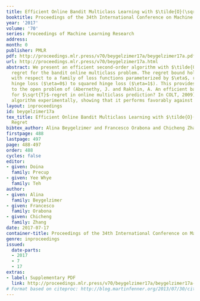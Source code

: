 ```yaml
---
title: Efficient Online Bandit Multiclass Learning with $\tilde{O}(\sqrt{T})$ Regret
booktitle: Proceedings of the 34th International Conference on Machine Learning
year: '2017'
volume: '70'
series: Proceedings of Machine Learning Research
address: 
month: 0
publisher: PMLR
pdf: http://proceedings.mlr.press/v70/beygelzimer17a/beygelzimer17a.pdf
url: http://proceedings.mlr.press/v70/beygelzimer17a.html
abstract: We present an efficient second-order algorithm with $\tilde{O}(1/\eta \sqrt{T})$
  regret for the bandit online multiclass problem. The regret bound holds simultaneously
  with respect to a family of loss functions parameterized by $\eta$, ranging from
  hinge loss ($\eta=0$) to squared hinge loss ($\eta=1$). This provides a solution
  to the open problem of (Abernethy, J. and Rakhlin, A. An efficient bandit algorithm
  for $\sqrt{T}$-regret in online multiclass prediction? In COLT, 2009). We test our
  algorithm experimentally, showing that it performs favorably against earlier algorithms.
layout: inproceedings
id: beygelzimer17a
tex_title: Efficient Online Bandit Multiclass Learning with $\tilde{O}(\sqrt{T})$
  Regret
bibtex_author: Alina Beygelzimer and Francesco Orabona and Chicheng Zhang
firstpage: 488
lastpage: 497
page: 488-497
order: 488
cycles: false
editor:
- given: Doina
  family: Precup
- given: Yee Whye
  family: Teh
author:
- given: Alina
  family: Beygelzimer
- given: Francesco
  family: Orabona
- given: Chicheng
  family: Zhang
date: 2017-07-17
container-title: Proceedings of the 34th International Conference on Machine Learning
genre: inproceedings
issued:
  date-parts:
  - 2017
  - 7
  - 17
extras:
- label: Supplementary PDF
  link: http://proceedings.mlr.press/v70/beygelzimer17a/beygelzimer17a-supp.pdf
# Format based on citeproc: http://blog.martinfenner.org/2013/07/30/citeproc-yaml-for-bibliographies/
---
```

